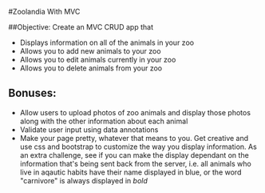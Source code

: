 #Zoolandia With MVC

##Objective:
Create an MVC CRUD app that
 - Displays information on all of the animals in your zoo
 - Allows you to add new animals to your zoo
 - Allows you to edit animals currently in your zoo
 - Allows you to delete animals from your zoo

## Bonuses:
- Allow users to upload photos of zoo animals and display those photos along with the other information about each animal
- Validate user input using data annotations
- Make your page pretty, whatever that means to you. Get creative and use css and bootstrap to customize the way you display information. As an extra challenge, see if you can make the display dependant on the information that's being sent back from the server, i.e. all animals who live in aqautic habits have their name displayed in blue, or the word "carnivore" is always displayed in *bold*